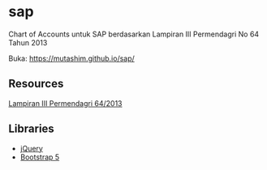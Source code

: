 # sap
Chart of Accounts untuk SAP berdasarkan Lampiran III Permendagri No 64 Tahun 2013

Buka: https://mutashim.github.io/sap/

## Resources
[Lampiran III Permendagri 64/2013](https://sipkddki.jakarta.go.id/files/Lampiran-III_Permendagri-64-tahun-2013.pdf)

## Libraries
* [jQuery](https://github.com/jquery/jquery)
* [Bootstrap 5](https://getbootstrap.com/)